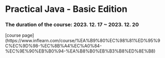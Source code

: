 <h1>Practical Java - Basic Edition</h1>
<h3>The duration of the course: 2023. 12. 17 ~ 2023. 12. 20</h3>
[course page](https://www.inflearn.com/course/%EA%B9%80%EC%98%81%ED%95%9C%EC%9D%98-%EC%8B%A4%EC%A0%84-%EC%9E%90%EB%B0%94-%EA%B8%B0%EB%B3%B8%ED%8E%B8)
